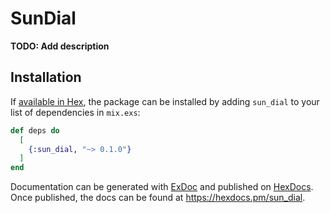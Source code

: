 # SunDial

**TODO: Add description**

## Installation

If [available in Hex](https://hex.pm/docs/publish), the package can be installed
by adding `sun_dial` to your list of dependencies in `mix.exs`:

```elixir
def deps do
  [
    {:sun_dial, "~> 0.1.0"}
  ]
end
```

Documentation can be generated with [ExDoc](https://github.com/elixir-lang/ex_doc)
and published on [HexDocs](https://hexdocs.pm). Once published, the docs can
be found at <https://hexdocs.pm/sun_dial>.

